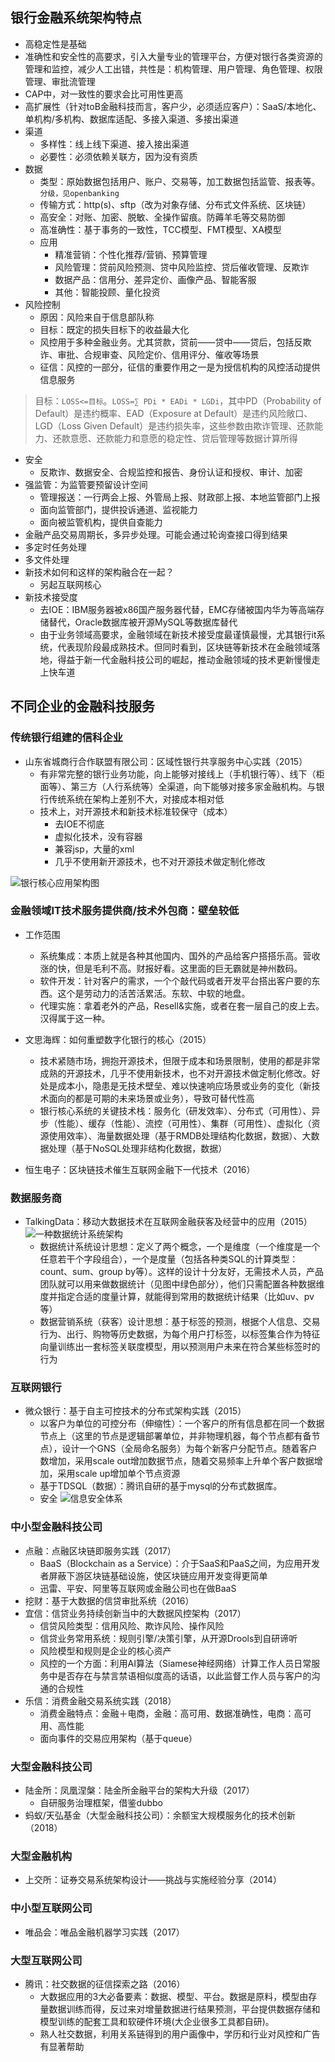 ## 银行金融系统架构特点
* 高稳定性是基础
* 准确性和安全性的高要求，引入大量专业的管理平台，方便对银行各类资源的管理和监控，减少人工出错，共性是：机构管理、用户管理、角色管理、权限管理、审批流管理
* CAP中，对一致性的要求会比可用性更高
* 高扩展性（针对toB金融科技而言，客户少，必须适应客户）：SaaS/本地化、单机构/多机构、数据库适配、多接入渠道、多接出渠道
* 渠道
    * 多样性：线上线下渠道、接入接出渠道
    * 必要性：必须依赖关联方，因为没有资质
* 数据
    * 类型：原始数据包括用户、账户、交易等，加工数据包括监管、报表等。`分级，见openbanking`
    * 传输方式：http(s)、sftp（改为对象存储、分布式文件系统、区块链）
    * 高安全：对账、加密、脱敏、全操作留痕。防薅羊毛等交易防御
    * 高准确性：基于事务的一致性，TCC模型、FMT模型、XA模型
    * 应用 
      * 精准营销：个性化推荐/营销、预算管理
      * 风险管理：贷前风险预测、贷中风险监控、贷后催收管理、反欺诈
      * 数据产品：信用分、差异定价、画像产品、智能客服
      * 其他：智能投顾、量化投资
* 风险控制
    * 原因：风险来自于信息部队称
    * 目标：既定的损失目标下的收益最大化
    * 风控用于多种金融业务。尤其贷款，贷前——贷中——贷后，包括反欺诈、审批、合规审查、风险定价、信用评分、催收等场景
    * 征信：风控的一部分，征信的重要作用之一是为授信机构的风控活动提供信息服务
>目标：`LOSS<=目标`。`LOSS=∑ PDi * EADi * LGDi`，其中PD（Probability of Default）是违约概率、EAD（Exposure at Default）是违约风险敞口、LGD（Loss Given Default）是违约损失率，这些参数由欺诈管理、还款能力、还款意愿、还款能力和意愿的稳定性、贷后管理等数据计算所得
* 安全
    * 反欺诈、数据安全、合规监控和报告、身份认证和授权、审计、加密
* 强监管：为监管要预留设计空间
    * 管理报送：一行两会上报、外管局上报、财政部上报、本地监管部门上报
    * 面向监管部门，提供投诉通道、监视能力
    * 面向被监管机构，提供自查能力
* 金融产品交易周期长，多异步处理。可能会通过轮询查接口得到结果
* 多定时任务处理
* 多文件处理
* 新技术如何和这样的架构融合在一起？
    * 另起互联网核心
* 新技术接受度
    * 去IOE：IBM服务器被x86国产服务器代替，EMC存储被国内华为等高端存储替代，Oracle数据库被开源MySQL等数据库替代
    * 由于业务领域高要求，金融领域在新技术接受度最谨慎最慢，尤其银行it系统，代表现阶段最成熟技术。但同时看到，区块链等新技术在金融领域落地，得益于新一代金融科技公司的崛起，推动金融领域的技术更新慢慢走上快车道

## 不同企业的金融科技服务
### 传统银行组建的信科企业
* 山东省城商行合作联盟有限公司：区域性银行共享服务中心实践（2015）
    * 有非常完整的银行业务功能，向上能够对接线上（手机银行等）、线下（柜面等）、第三方（人行系统等）全渠道，向下能够对接多家金融机构。与银行传统系统在架构上差别不大，对接成本相对低
    * 技术上，对开源技术和新技术标准较保守（成本）
        * 去IOE不彻底
        * 虚拟化技术，没有容器
        * 兼容jsp，大量的xml
        * 几乎不使用新开源技术，也不对开源技术做定制化修改

![银行核心应用架构图](https://upload-images.jianshu.io/upload_images/2119886-b22f9494da7e2182.jpg?imageMogr2/auto-orient/strip%7CimageView2/2/w/1240)

### 金融领域IT技术服务提供商/技术外包商：壁垒较低
* 工作范围
    * 系统集成：本质上就是各种其他国内、国外的产品给客户搭搭乐高。营收涨的快，但是毛利不高。财报好看。这里面的巨无霸就是神州数码。
    * 软件开发：针对客户的需求，一个个敲代码或者开发平台搭出客户要的东西。这个是劳动力的活苦活累活。东软、中软的地盘。
    * 代理实施：拿着老外的产品，Resell&实施，或者在套一层自己的皮上去。汉得属于这一种。 

* 文思海辉：如何重塑数字化银行的核心（2015）
    * 技术紧随市场，拥抱开源技术，但限于成本和场景限制，使用的都是非常成熟的开源技术，几乎不使用新技术，也不对开源技术做定制化修改。好处是成本小，隐患是无技术壁垒、难以快速响应场景或业务的变化（新技术面向的都是可期的未来场景或业务），导致可替代性高
    * 银行核心系统的关键技术栈：服务化（研发效率）、分布式（可用性）、异步（性能）、缓存（性能）、流控（可用性）、集群（可用性）、虚拟化（资源使用效率）、海量数据处理（基于RMDB处理结构化数据，数据）、大数据处理（基于NoSQL处理非结构化数据，数据）

* 恒生电子：区块链技术催生互联网金融下一代技术（2016）

### 数据服务商
* TalkingData：移动大数据技术在互联网金融获客及经营中的应用（2015）
  ![一种数据统计系统架构](https://upload-images.jianshu.io/upload_images/2119886-71f6dca81830b589.png?imageMogr2/auto-orient/strip%7CimageView2/2/w/1240)
    * 数据统计系统设计思想：定义了两个概念，一个是维度（一个维度是一个任意若干个字段组合），一个是度量（包括各种类SQL的计算类型：count、sum、group by等）。这样的设计十分友好，无需技术人员，产品团队就可以用来做数据统计（见图中绿色部分），他们只需配置各种数据维度并指定合适的度量计算，就能得到常用的数据统计结果（比如uv、pv等）
    * 数据营销系统（获客）设计思想：基于标签的预测，根据个人信息、交易行为、出行、购物等历史数据，为每个用户打标签，以标签集合作为特征向量训练出一套标签关联度模型，用以预测用户未来在符合某些标签时的行为

### 互联网银行
* 微众银行：基于自主可控技术的分布式架构实践（2015）
  * 以客户为单位的可控分布（伸缩性）：一个客户的所有信息都在同一个数据节点上（这里的节点是逻辑部署单位，并非物理机器，每个节点都有备节点），设计一个GNS（全局命名服务）为每个新客户分配节点。随着客户数增加，采用scale out增加数据节点，随着交易频率上升单个客户数据增加，采用scale up增加单个节点资源
  * 基于TDSQL（数据）：腾讯自研的基于mysql的分布式数据库。
  * 安全
![信息安全体系](http://upload-images.jianshu.io/upload_images/2119886-0765423bd7475b6a.JPG?imageMogr2/auto-orient/strip%7CimageView2/2/w/1080/q/50)

### 中小型金融科技公司
* 点融：点融区块链即服务实践（2017）
  * BaaS（Blockchain as a Service）：介于SaaS和PaaS之间，为应用开发者屏蔽下游区块链基础设施，使区块链应用开发变得更简单
  * 迅雷、平安、阿里等互联网或金融公司也在做BaaS
* 挖财：基于大数据的信贷审批系统（2016）
* 宜信：信贷业务持续创新当中的大数据风控架构（2017）
  * 信贷风险类型：信用风险、欺诈风险、操作风险
  * 信贷业务常用系统：规则引擎/决策引擎，从开源Drools到自研谛听
  * 风险模型和规则是企业的核心资产
  * 风控的一个方面：利用AI算法（Siamese神经网络）计算工作人员日常服务中是否存在与禁言禁语相似度高的话语，以此监督工作人员与客户的沟通的合规性
* 乐信：消费金融交易系统实践（2018）
  * 消费金融特点：金融＋电商，金融：高可用、数据准确性，电商：高可用、高性能
  * 面向事件的交易应用架构（基于queue）

### 大型金融科技公司
* 陆金所：凤凰涅槃：陆金所金融平台的架构大升级（2017）
  * 自研服务治理框架，借鉴dubbo
* 蚂蚁/天弘基金（大型金融科技公司）：余额宝大规模服务化的技术创新（2018）

### 大型金融机构
* 上交所：证券交易系统架构设计——挑战与实施经验分享（2014）

### 中小型互联网公司
* 唯品会：唯品金融机器学习实践（2017）

### 大型互联网公司
* 腾讯：社交数据的征信探索之路（2016）
  * 大数据应用的3大必备要素：数据、模型、平台。数据是原料，模型由存量数据训练而得，反过来对增量数据进行结果预测，平台提供数据存储和模型训练的配套工具和软硬件环境(大企业很多工具都自研)。
  * 熟人社交数据，利用关系链得到的用户画像中，学历和行业对风控和广告有显著帮助
